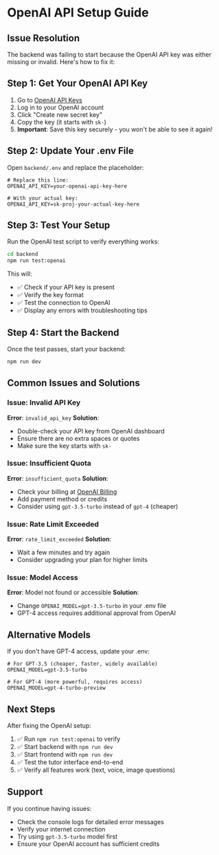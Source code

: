 # OpenAI API Setup Guide

## Issue Resolution

The backend was failing to start because the OpenAI API key was either missing or invalid. Here's how to fix it:

## Step 1: Get Your OpenAI API Key

1. Go to [OpenAI API Keys](https://platform.openai.com/api-keys)
2. Log in to your OpenAI account
3. Click "Create new secret key"
4. Copy the key (it starts with `sk-`)
5. **Important**: Save this key securely - you won't be able to see it again!

## Step 2: Update Your .env File

Open `backend/.env` and replace the placeholder:

```env
# Replace this line:
OPENAI_API_KEY=your-openai-api-key-here

# With your actual key:
OPENAI_API_KEY=sk-proj-your-actual-key-here
```

## Step 3: Test Your Setup

Run the OpenAI test script to verify everything works:

```bash
cd backend
npm run test:openai
```

This will:
- ✅ Check if your API key is present
- ✅ Verify the key format
- ✅ Test the connection to OpenAI
- ✅ Display any errors with troubleshooting tips

## Step 4: Start the Backend

Once the test passes, start your backend:

```bash
npm run dev
```

## Common Issues and Solutions

### Issue: Invalid API Key
**Error**: `invalid_api_key`
**Solution**: 
- Double-check your API key from OpenAI dashboard
- Ensure there are no extra spaces or quotes
- Make sure the key starts with `sk-`

### Issue: Insufficient Quota
**Error**: `insufficient_quota`
**Solution**: 
- Check your billing at [OpenAI Billing](https://platform.openai.com/account/billing)
- Add payment method or credits
- Consider using `gpt-3.5-turbo` instead of `gpt-4` (cheaper)

### Issue: Rate Limit Exceeded
**Error**: `rate_limit_exceeded`
**Solution**: 
- Wait a few minutes and try again
- Consider upgrading your plan for higher limits

### Issue: Model Access
**Error**: Model not found or accessible
**Solution**: 
- Change `OPENAI_MODEL=gpt-3.5-turbo` in your .env file
- GPT-4 access requires additional approval from OpenAI

## Alternative Models

If you don't have GPT-4 access, update your .env:

```env
# For GPT-3.5 (cheaper, faster, widely available)
OPENAI_MODEL=gpt-3.5-turbo

# For GPT-4 (more powerful, requires access)
OPENAI_MODEL=gpt-4-turbo-preview
```

## Next Steps

After fixing the OpenAI setup:

1. ✅ Run `npm run test:openai` to verify
2. ✅ Start backend with `npm run dev`
3. ✅ Start frontend with `npm run dev`
4. ✅ Test the tutor interface end-to-end
5. ✅ Verify all features work (text, voice, image questions)

## Support

If you continue having issues:
- Check the console logs for detailed error messages
- Verify your internet connection
- Try using `gpt-3.5-turbo` model first
- Ensure your OpenAI account has sufficient credits
